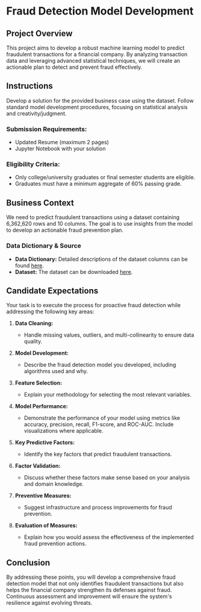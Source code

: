 # Fraud Detection Model Development

## Project Overview

This project aims to develop a robust machine learning model to predict fraudulent transactions for a financial company. By analyzing transaction data and leveraging advanced statistical techniques, we will create an actionable plan to detect and prevent fraud effectively.

## Instructions

Develop a solution for the provided business case using the dataset. Follow standard model development procedures, focusing on statistical analysis and creativity/judgment.

### Submission Requirements:
- Updated Resume (maximum 2 pages)
- Jupyter Notebook with your solution

### Eligibility Criteria:
- Only college/university graduates or final semester students are eligible.
- Graduates must have a minimum aggregate of 60% passing grade.

## Business Context

We need to predict fraudulent transactions using a dataset containing 6,362,620 rows and 10 columns. The goal is to use insights from the model to develop an actionable fraud prevention plan.

### Data Dictionary & Source
- **Data Dictionary:** Detailed descriptions of the dataset columns can be found [here](#).
- **Dataset:** The dataset can be downloaded [here](#).

## Candidate Expectations

Your task is to execute the process for proactive fraud detection while addressing the following key areas:

1. **Data Cleaning:**
   - Handle missing values, outliers, and multi-collinearity to ensure data quality.

2. **Model Development:**
   - Describe the fraud detection model you developed, including algorithms used and why.

3. **Feature Selection:**
   - Explain your methodology for selecting the most relevant variables.

4. **Model Performance:**
   - Demonstrate the performance of your model using metrics like accuracy, precision, recall, F1-score, and ROC-AUC. Include visualizations where applicable.

5. **Key Predictive Factors:**
   - Identify the key factors that predict fraudulent transactions.

6. **Factor Validation:**
   - Discuss whether these factors make sense based on your analysis and domain knowledge.

7. **Preventive Measures:**
   - Suggest infrastructure and process improvements for fraud prevention.

8. **Evaluation of Measures:**
   - Explain how you would assess the effectiveness of the implemented fraud prevention actions.

## Conclusion

By addressing these points, you will develop a comprehensive fraud detection model that not only identifies fraudulent transactions but also helps the financial company strengthen its defenses against fraud. Continuous assessment and improvement will ensure the system's resilience against evolving threats.
